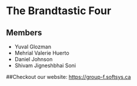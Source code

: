 # The Brandtastic Four

## Members
* Yuval Glozman
* Mehrial Valerie Huerto
* Daniel Johnson
* Shivam Jigneshbhai Soni

##Checkout our website: https://group-f.softsys.ca